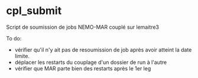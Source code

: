 # cpl_submit

Script de soumission de jobs NEMO-MAR couplé sur lemaitre3

To do:
- vérifier qu'il n'y ait pas de resoumission de job après avoir atteint la date limite.
- déplacer les restarts du couplage d'un dossier de run à l'autre
- vérifier que MAR parte bien des restarts après le 1er leg
